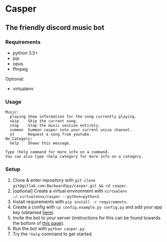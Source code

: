 # Casper

## The friendly discord music bot

### Requirements
- python 3.5+
- pip
- opus
- ffmpeg

Optional:
- virtualenv

### Usage

```
Music:
  playing Show information for the song currently playing.
  skip    Skip the current song.
  stop    Stop the music session entirely.
  summon  Summon casper into your current voice channel.
  yt      Request a song from youtube.
​No Category:
  help    Shows this message.

Type !help command for more info on a command.
You can also type !help category for more info on a category.
```

### Setup

1. Clone & enter repository with `git clone git@gitlab.com:BackwardSpy/casper.git && cd casper`.
2. [optional] Create a virtual environment with `virtualenv ~/.virtualenvs/casper --python=python3`.
3. Install requirements with `pip install -r requirements`.
4. Create a config with `cp config.example.py config.py` and add your app key (obtained [here](https://discordapp.com/developers/applications/me)).
5. Invite the bot to your server (instructions for this can be found towards the bottom of [this page](https://discordapp.com/developers/docs/topics/oauth2)).
6. Run the bot with `python casper.py`.
7. Try the `!help` command to get started.
